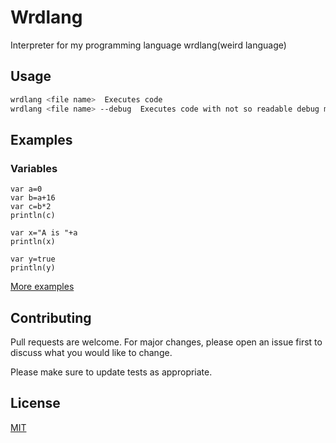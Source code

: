 # Wrdlang

Interpreter for my programming language wrdlang(weird language)

## Usage

```bash
wrdlang <file name>  Executes code
wrdlang <file name> --debug  Executes code with not so readable debug messages
```

## Examples
### Variables
```
var a=0
var b=a+16
var c=b*2
println(c)

var x="A is "+a
println(x)

var y=true
println(y)
```
[More examples](https://github.com/SakizciAdam/wrdlang/tree/main/Examples)

## Contributing

Pull requests are welcome. For major changes, please open an issue first
to discuss what you would like to change.

Please make sure to update tests as appropriate.

## License

[MIT](https://choosealicense.com/licenses/mit/)